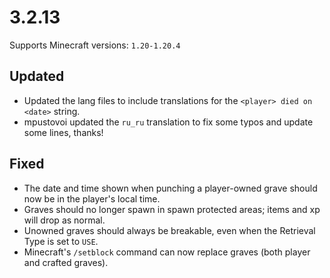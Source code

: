 # 3.2.13

Supports Minecraft versions: `1.20-1.20.4`

## Updated
- Updated the lang files to include translations for the `<player> died on <date>` string.
- mpustovoi updated the `ru_ru` translation to fix some typos and update some lines, thanks!

## Fixed
- The date and time shown when punching a player-owned grave should now be in the player's local time.
- Graves should no longer spawn in spawn protected areas; items and xp will drop as normal.
- Unowned graves should always be breakable, even when the Retrieval Type is set to `USE`.
- Minecraft's `/setblock` command can now replace graves (both player and crafted graves).